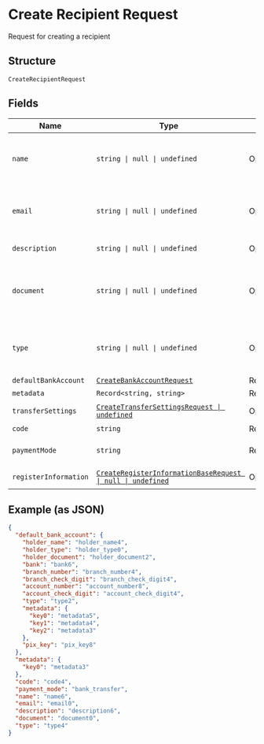 
# Create Recipient Request

Request for creating a recipient

## Structure

`CreateRecipientRequest`

## Fields

| Name | Type | Tags | Description |
|  --- | --- | --- | --- |
| `name` | `string \| null \| undefined` | Optional | Recipient name. Required if the register_information field isn't populated. |
| `email` | `string \| null \| undefined` | Optional | Recipient email. Required if the register_information field isn't populated. |
| `description` | `string \| null \| undefined` | Optional | Recipient description |
| `document` | `string \| null \| undefined` | Optional | Recipient document number. Required if the register_information field isn't populated. |
| `type` | `string \| null \| undefined` | Optional | Recipient type. Required if the register_information field isn't populated. |
| `defaultBankAccount` | [`CreateBankAccountRequest`](../../doc/models/create-bank-account-request.md) | Required | Bank account |
| `metadata` | `Record<string, string>` | Required | Metadata |
| `transferSettings` | [`CreateTransferSettingsRequest \| undefined`](../../doc/models/create-transfer-settings-request.md) | Optional | Receiver Transfer Information |
| `code` | `string` | Required | Recipient code |
| `paymentMode` | `string` | Required | Payment mode<br>**Default**: `'bank_transfer'` |
| `registerInformation` | [`CreateRegisterInformationBaseRequest \| null \| undefined`](../../doc/models/create-register-information-base-request.md) | Optional | Register Information |

## Example (as JSON)

```json
{
  "default_bank_account": {
    "holder_name": "holder_name4",
    "holder_type": "holder_type0",
    "holder_document": "holder_document2",
    "bank": "bank6",
    "branch_number": "branch_number4",
    "branch_check_digit": "branch_check_digit4",
    "account_number": "account_number8",
    "account_check_digit": "account_check_digit4",
    "type": "type2",
    "metadata": {
      "key0": "metadata5",
      "key1": "metadata4",
      "key2": "metadata3"
    },
    "pix_key": "pix_key8"
  },
  "metadata": {
    "key0": "metadata3"
  },
  "code": "code4",
  "payment_mode": "bank_transfer",
  "name": "name6",
  "email": "email0",
  "description": "description6",
  "document": "document0",
  "type": "type4"
}
```

